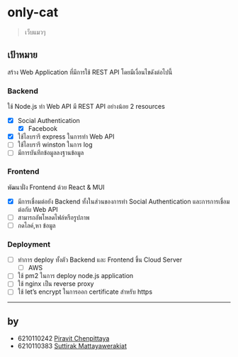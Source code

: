# only-cat 
> เว็บแมวๆ
## เป้าหมาย
สร้าง Web Application ที่มีการใช้ REST API โดยมีเงื่อนไขดังต่อไปนี้
### Backend 
ใช้ Node.js ทำ Web API มี REST API อย่างน้อย 2 resources  
- [x] Social Authentication  
    - [x] Facebook 
- [x] ใช้ไลบรารี express ในการทำ Web API 
- [ ] ใช้ไลบรารี winston ในการ log
- [ ] มีการบันทึกข้อมูลลงฐานข้อมูล
### Frontend 
พัฒนาฝั่ง Frontend ด้วย React & MUI
- [x] มีการเชื่อมต่อยัง Backend ทั้งในส่วนของการทำ Social Authentication และการการเชื่อมต่อกับ Web API
- [ ] สามารถอัพโหลดไฟล์หรือรูปภาพ
- [ ] กดไลค์,หา ข้อมูล

### Deployment

- [ ] ทำการ deploy ทั้งตัว Backend และ Frontend ขึ้น Cloud Server 
    - [ ] AWS
- [ ] ใช้ pm2 ในการ deploy node.js application
- [ ] ใช้ nginx เป็น reverse proxy
- [ ] ใช้ let’s encrypt ในการออก certificate สำหรับ https

---

## by
- 6210110242 [Piravit Chenpittaya](https://github.com/karnzx)
- 6210110383 [Suttirak Mattayawerakiat](https://github.com/suttirak-mattaya)
